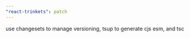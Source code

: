 ```yaml
---
"react-trinkets": patch
---
```


use changesets to manage versioning, tsup to generate cjs esm, and tsc
